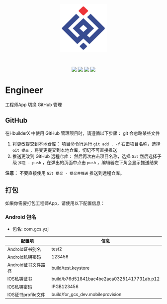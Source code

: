 <br/>
<p align="center"><img width="150" src="./static/img/yzj.png" alt="InchwellLogo"></p>
<br/>
<p align="center">
  <a href="https://nodejs.org/en"><img src="https://img.shields.io/badge/node-16.0.0-brightgreen"></a>
  <a href="https://www.npmjs.com"><img src="https://img.shields.io/badge/npm-7.10.0-blue"></a>
  <a href="https://v2.cn.vuejs.org"><img src="https://img.shields.io/badge/vue-2.9.6-brightgreen"></a>
  <a href="https://v1.uviewui.com"><img src="https://img.shields.io/badge/uView%20UI-2.15.6-orange"></a>
</p>


# Engineer
工程师App
切换 GitHub 管理

## GitHub
在HbuilderX 中使用 GitHub 管理项目时，请遵循以下步骤：
git 会忽略某些文件 

1. 将更改提交到本地仓库：
项目命令行运行 `git add . -f` 
右击项目名称，选择  `Git 提交` ，将变更提交到本地仓库，切记不可直接推送
2. 推送更改到 GitHub 远程仓库：
然后再次右击项目名称，选择  `Git` 然后选择子级   `推送 - push` ，在弹出的页面中点击   `push` ，编辑器左下角会显示推送结果


**注意：** 不要直接使用 `Git 提交 - 提交并推送` 推送到远程仓库。

## 打包
如果你需要打包工程师App，请使用以下配置信息：

### Android 包名
- 包名: com.gcs.yzj


| 配置项       		 	| 信息           										|
| ---------------------	| ------------------------------------------------------|
| Android证书别名      	| test2           										|
| Android私钥密码      	| 123456         										|
| Android证书文件路径  	| build/test.keystore 									|
| IOS私钥证书      		| build/b76d51841bac4be2aca03251417731ab.p12           	|
| IOS私钥密码      		| IPGB123456         									|
| IOS证书profile文件  	| build/for_gcs_dev.mobileprovision 					|
